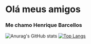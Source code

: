 
<!--
**henriquebbarcellos/henriquebbarcellos** is a ✨ _special_ ✨ repository because its `README.md` (this file) appears on your GitHub profile.
### Hi there 👋

Here are some ideas to get you started:

- 🔭 I’m currently working on ...
- 🌱 I’m currently learning ...
- 👯 I’m looking to collaborate on ...
- 🤔 I’m looking for help with ...
- 💬 Ask me about ...
- 📫 How to reach me: ...
- 😄 Pronouns: ...
- ⚡ Fun fact: ...
-->

<h1>Olá meus amigos</h1>
<h3>Me chamo Henrique Barcellos</h3>
 
 
![Anurag's GitHub stats](https://github-readme-stats.vercel.app/api?username=henriquebbarcellos&theme=dracula&show_icons=true)
[![Top Langs](https://github-readme-stats.vercel.app/api/top-langs/?username=henriquebbarcellos&theme=dracula&show_icons=true&layout=compact&langs_count=16)](https://github.com/anuraghazra/github-readme-stats)
